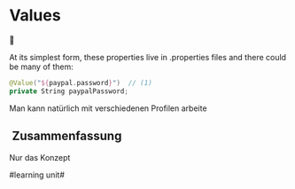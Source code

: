 
# Values
👤

At its simplest form, these properties live in .properties files and there could be many of them:

```swift
@Value("${paypal.password}")  // (1)
private String paypalPassword;
```

Man kann natürlich mit verschiedenen Profilen arbeite

##  Zusammenfassung
Nur das Konzept



#learning unit#